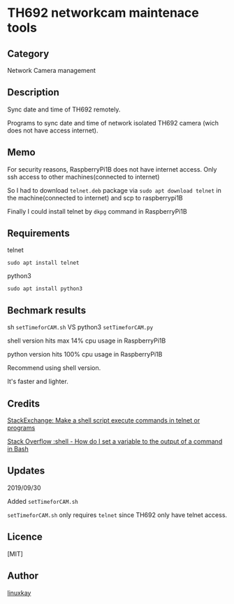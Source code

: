 # TH692 networkcam maintenace tools

## Category

Network Camera management

## Description
Sync date and time of TH692 remotely.

Programs to sync date and time of network isolated TH692 camera (wich does not have access internet).


## Memo

For security reasons, RaspberryPi1B does not have internet access. Only ssh access to other machines(connected to internet)

So I had to download `telnet.deb` package via `sudo apt download telnet` in the machine(connected to internet) and scp to raspberrypi1B

Finally I could install telnet by `dkpg` command in RaspberryPi1B

## Requirements

telnet

`sudo apt install telnet`

python3

`sudo apt install python3`

## Bechmark results

sh `setTimeforCAM.sh` VS python3 `setTimeforCAM.py`

shell version hits max 14% cpu usage in RaspberryPi1B

python version hits 100% cpu usage in RaspberryPi1B

Recommend using shell version.

It's faster and lighter.

## Credits 

<a href="https://unix.stackexchange.com/questions/247336/make-a-shell-script-execute-commands-in-telnet-or-programs">StackExchange: Make a shell script execute commands in telnet or programs</a>


<a href="https://stackoverflow.com/questions/4651437/how-do-i-set-a-variable-to-the-output-of-a-command-in-bash">Stack Overflow :shell - How do I set a variable to the output of a command in Bash</a>


## Updates

2019/09/30

Added `setTimeforCAM.sh`

`setTimeforCAM.sh` only requires `telnet` since TH692 only have telnet access.


## Licence
[MIT]

## Author

[linuxkay](https://github.com/linuxkay)
